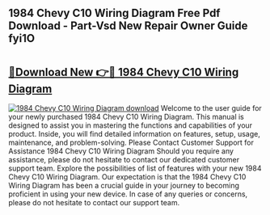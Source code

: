 ## 1984 Chevy C10 Wiring Diagram Free Pdf Download - Part-Vsd New Repair Owner Guide fyi1O

# <h2><a href="http://dfl3w5.blite.top/?on=1984+Chevy+C10+Wiring+Diagram">🔗Download New 👉🔴 1984 Chevy C10 Wiring Diagram</a></h2>

[![1984 Chevy C10 Wiring Diagram download](https://i.imgur.com/lujVjoI.png)](http://dfl3w5.blite.top/?on=1984+Chevy+C10+Wiring+Diagram)
Welcome to the user guide for your newly purchased 1984 Chevy C10 Wiring Diagram. This manual is designed to assist you in mastering the functions and capabilities of your product. Inside, you will find detailed information on features, setup, usage, maintenance, and problem-solving. Please Contact Customer Support for Assistance 1984 Chevy C10 Wiring Diagram Should you require any assistance, please do not hesitate to contact our dedicated customer support team. Explore the possibilities of list of features with your new 1984 Chevy C10 Wiring Diagram. Our expectation is that the 1984 Chevy C10 Wiring Diagram has been a crucial guide in your journey to becoming proficient in using your new device. In case of any queries or concerns, please do not hesitate to contact our support team.
